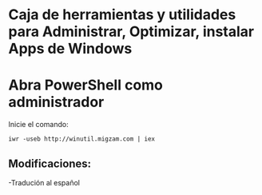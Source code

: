 # Caja de herramientas y utilidades para Administrar, Optimizar, instalar Apps de Windows


# Abra PowerShell como administrador
Inicie el comando:
```
iwr -useb http://winutil.migzam.com | iex
```
## Modificaciones:
-Tradución al español




